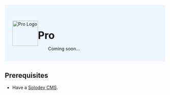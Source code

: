 #

<div style="display: flex; align-items: center; justify-content: space-between; padding: 2rem 1.5rem; margin-bottom: 2rem; background-color: #eef6ff;">
  <div  style="display: flex; align-items: center; justify-content: start;">
    <img src="/static/images/themes/pro-logo.png" alt="Pro Logo" style="width: 80px;">
    <div>
      <h1 style="margin-left: 0; font-size: 2rem; margin-bottom: 0.25rem;">Pro</h1>
      <p style="padding-left: 2rem; margin-bottom: 0;">Coming soon...</p>
    </div>
  </div>
</div>

## Prerequisites

- Have a [Solodev CMS](/quickstart).